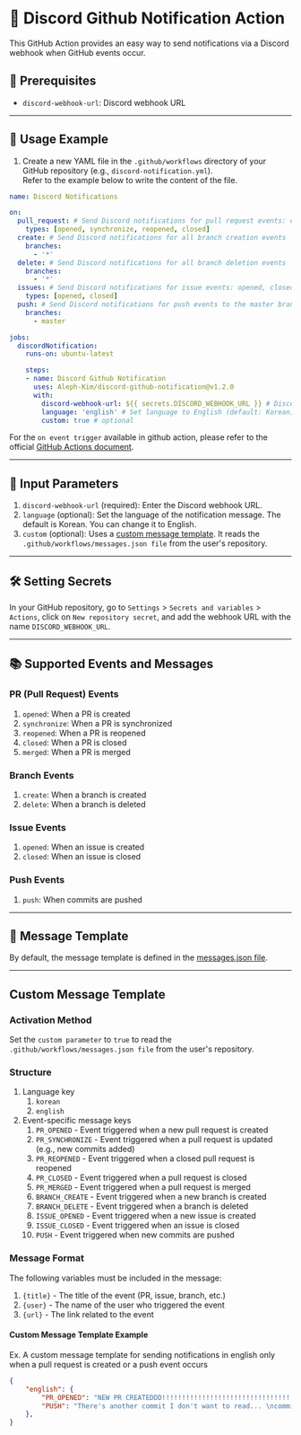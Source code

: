 # 📢 Discord Github Notification Action

This GitHub Action provides an easy way to send notifications via a Discord webhook when GitHub events occur.

## 🧺 Prerequisites

- `discord-webhook-url`: Discord webhook URL

---

## 🚀 Usage Example

1. Create a new YAML file in the `.github/workflows` directory of your GitHub repository (e.g., `discord-notification.yml`).    
Refer to the example below to write the content of the file.

```yml
name: Discord Notifications

on:
  pull_request: # Send Discord notifications for pull request events: opened, synchronize, reopened, closed
    types: [opened, synchronize, reopened, closed]
  create: # Send Discord notifications for all branch creation events
    branches:
      - '*'
  delete: # Send Discord notifications for all branch deletion events
    branches:
      - '*'
  issues: # Send Discord notifications for issue events: opened, closed
    types: [opened, closed]
  push: # Send Discord notifications for push events to the master branch
    branches:
      - master

jobs:
  discordNotification:
    runs-on: ubuntu-latest

    steps:
    - name: Discord Github Notification
      uses: Aleph-Kim/discord-github-notification@v1.2.0
      with:
        discord-webhook-url: ${{ secrets.DISCORD_WEBHOOK_URL }} # Discord webhook URL stored in secrets
        language: 'english' # Set language to English (default: Korean)
        custom: true # optional
```

For the `on event trigger` available in github action, please refer to the official [GitHub Actions document](https://docs.github.com/en/actions/writing-workflows/choosing-when-your-workflow-runs/events-that-trigger-workflows).

---

## 💬 Input Parameters
1. `discord-webhook-url` (required): Enter the Discord webhook URL.
2. `language` (optional): Set the language of the notification message. The default is Korean. You can change it to English.
3. `custom` (optional): Uses a [custom message template](#custom-message-template). It reads the `.github/workflows/messages.json file` from the user's repository.

---

## 🛠 Setting Secrets
In your GitHub repository, go to `Settings` > `Secrets and variables` > `Actions`, click on `New repository secret`, and add the webhook URL with the name `DISCORD_WEBHOOK_URL`.

---

## 📚 Supported Events and Messages

### PR (Pull Request) Events
1. `opened`: When a PR is created
2. `synchronize`: When a PR is synchronized
3. `reopened`: When a PR is reopened
4. `closed`: When a PR is closed
5. `merged`: When a PR is merged

### Branch Events
1. `create`: When a branch is created
2. `delete`: When a branch is deleted

### Issue Events
1. `opened`: When an issue is created
2. `closed`: When an issue is closed

### Push Events
1. `push`: When commits are pushed

---

## 📄 Message Template
By default, the message template is defined in the [messages.json file](https://github.com/Aleph-Kim/discord-github-notification/blob/master/messages.json).

---

## Custom Message Template

### Activation Method
Set the `custom parameter` to `true` to read the `.github/workflows/messages.json file` from the user's repository.

### Structure
1. Language key
    1. `korean`
    2. `english`
2. Event-specific message keys
    1. `PR_OPENED` - Event triggered when a new pull request is created
    2. `PR_SYNCHRONIZE` - Event triggered when a pull request is updated (e.g., new commits added)
    3. `PR_REOPENED` - Event triggered when a closed pull request is reopened
    4. `PR_CLOSED` - Event triggered when a pull request is closed
    5. `PR_MERGED` - Event triggered when a pull request is merged
    6. `BRANCH_CREATE` - Event triggered when a new branch is created
    7. `BRANCH_DELETE` - Event triggered when a branch is deleted
    8. `ISSUE_OPENED` - Event triggered when a new issue is created
    9. `ISSUE_CLOSED` - Event triggered when an issue is closed
    10. `PUSH` - Event triggered when new commits are pushed

### Message Format
The following variables must be included in the message:
1. `{title}` - The title of the event (PR, issue, branch, etc.)
2. `{user}` - The name of the user who triggered the event
3. `{url}` - The link related to the event

#### Custom Message Template Example

Ex. A custom message template for sending notifications in english only when a pull request is created or a push event occurs

```json
{
    "english": {
        "PR_OPENED": "NEW PR CREATEDDD!!!!!!!!!!!!!!!!!!!!!!!!!!!!!!!!!!! {title}\n CREATED BY!!!!!!!!!!!!!!!!!!!!!!!!!!!!!!!! {user}\n PR URL!!!!!!!!!!!!!!!!!!!!!!!!!!!! {url}",
        "PUSH": "There's another commit I don't want to read... \ncommit message: {title}\nthe greatest developer in human history: {user}\n{url}"
    },
}

```